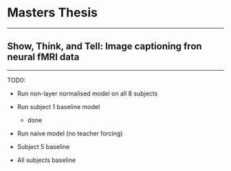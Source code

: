 # Masters Thesis

---

## Show, Think, and Tell: Image captioning fron neural fMRI data

---

TOD0:

- Run non-layer normalised model on all 8 subjects

- Run subject 1 baseline model
    - done

- Run naive model (no teacher forcing)

- Subject 5 baseline

- All subjects baseline
